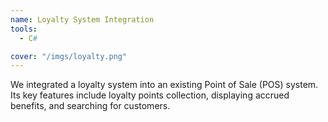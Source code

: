 ```yaml
---
name: Loyalty System Integration
tools:
  - C#

cover: "/imgs/loyalty.png"
---
```

We integrated a loyalty system into an existing Point of Sale (POS) system. Its key features include loyalty points collection, displaying accrued benefits, and searching for customers.